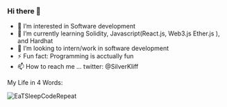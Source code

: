 ### Hi there 👋

<!--
**kliff9/kliff9** is a ✨ _special_ ✨ repository because its `README.md` (this file) appears on your GitHub profile.

Here are some ideas to get you started:

- 🔭 I’m currently working on ...
- 🌱 I’m currently learning ...
- 👯 I’m looking to collaborate on ...
- 🤔 I’m looking for help with ...
- 💬 Ask me about ...
- 📫 How to reach me: ...
- 😄 Pronouns: ...
- ⚡ Fun fact: ...
- 👋 Hi, I’m @kliff9

-->


- 👀 I’m interested in Software development
- 🌱 I’m currently learning Solidity, Javascript(React.js, Web3.js Ether.js ), and Hardhat
- 💼 I’m looking to intern/work in software development
- ⚡ Fun fact: Programming is acctually fun
- 📫 How to reach me ... twitter: @SilverKliff

My Life in 4 Words:

![EaTSleepCodeRepeat](https://user-images.githubusercontent.com/32655437/155840412-997b12d9-f6ce-4439-8439-46eb2b20a312.gif)
